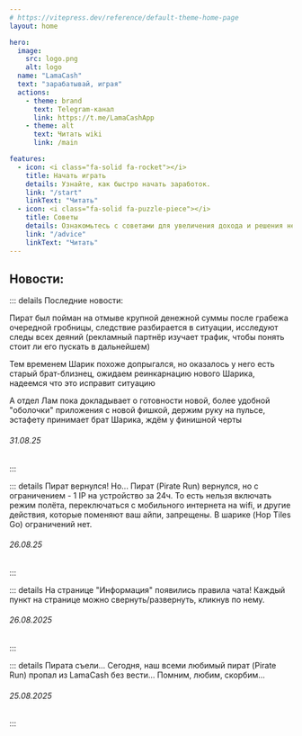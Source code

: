 ```yaml
---
# https://vitepress.dev/reference/default-theme-home-page
layout: home

hero:
  image:
    src: logo.png
    alt: logo
  name: "LamaCash"
  text: "зарабатывай, играя"
  actions:
    - theme: brand
      text: Telegram-канал
      link: https://t.me/LamaCashApp
    - theme: alt
      text: Читать wiki
      link: /main

features:
  - icon: <i class="fa-solid fa-rocket"></i>
    title: Начать играть
    details: Узнайте, как быстро начать заработок.
    link: "/start"
    linkText: "Читать"
  - icon: <i class="fa-solid fa-puzzle-piece"></i>
    title: Советы
    details: Ознакомьтесь с советами для увеличения дохода и решения неполадок.
    link: "/advice"
    linkText: "Читать"
---
```


## Новости:

::: delails Последние новости:

Пират был пойман на отмыве крупной денежной суммы после грабежа очередной гробницы, следствие разбирается в ситуации, исследуют следы всех деяний (рекламный партнёр изучает трафик, чтобы понять стоит ли его пускать в дальнейшем)

Тем временем Шарик похоже допрыгался, но оказалось у него есть старый брат-близнец, ожидаем реинкарнацию нового Шарика, надеемся что это исправит ситуацию

А отдел Лам пока докладывает о готовности новой, более удобной "оболочки" приложения с новой фишкой, держим руку на пульсе, эстафету принимает брат Шарика, ждём у финишной черты

###### 31.08.25
:::

::: details Пират вернулся! Но...
Пират (Pirate Run) вернулся, но с ограничением - 1 IP на устройство за 24ч.
То есть нельзя включать режим полёта, переключаться с мобильного интернета на wifi, и другие действия, которые поменяют ваш айпи, запрещены. В шарике (Hop Tiles Go) ограничений нет.
###### 26.08.25
:::

::: details На странице "Информация" появились правила чата!
Каждый пункт на странице можно свернуть/развернуть, кликнув по нему.
###### 26.08.2025
:::

::: details Пирата съели...
Сегодня, наш всеми любимый пират (Pirate Run) пропал из LamaCash без вести...
Помним, любим, скорбим...
###### 25.08.2025
:::
